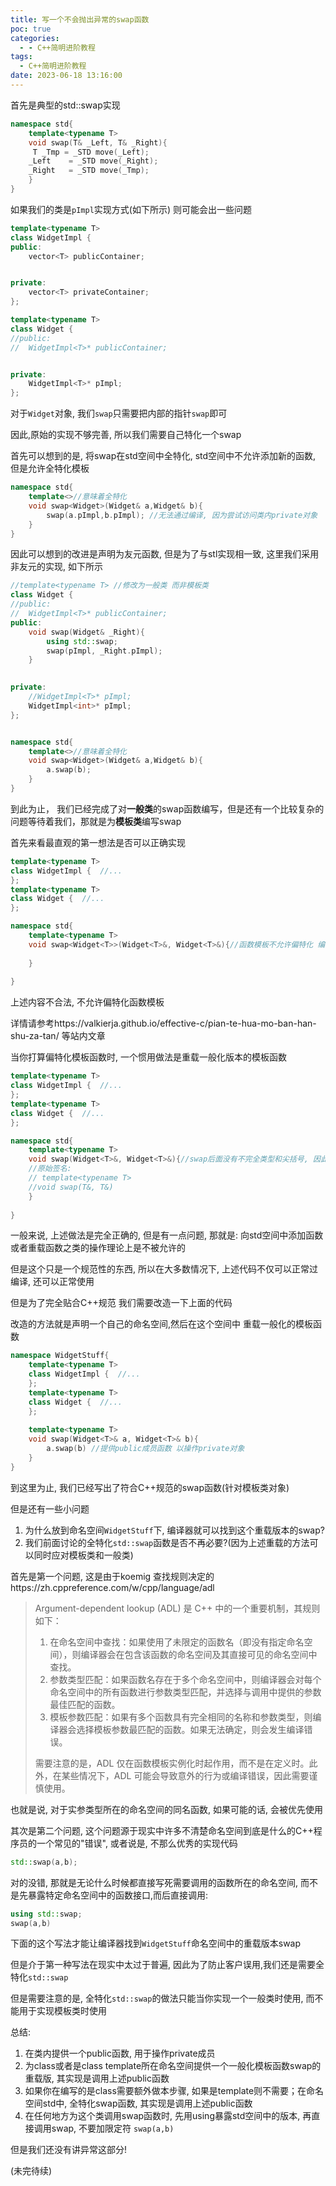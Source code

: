 ```yaml
---
title: 写一个不会抛出异常的swap函数
poc: true
categories:
  - - C++简明进阶教程
tags:
  - C++简明进阶教程
date: 2023-06-18 13:16:00
---
```


首先是典型的std::swap实现

```cpp
namespace std{
    template<typename T>
    void swap(T& _Left, T& _Right){
	 T _Tmp = _STD move(_Left);
    _Left    = _STD move(_Right);
    _Right   = _STD move(_Tmp);           
    }
}

```

如果我们的类是`pImpl`实现方式(如下所示) 则可能会出一些问题

```cpp
template<typename T>
class WidgetImpl {
public:
	vector<T> publicContainer;


private:
	vector<T> privateContainer;
};

template<typename T>
class Widget {
//public:
//	WidgetImpl<T>* publicContainer;


private:
	WidgetImpl<T>* pImpl;
};

```



对于`Widget`对象, 我们`swap`只需要把内部的指针`swap`即可

因此,原始的实现不够完善, 所以我们需要自己特化一个swap

首先可以想到的是, 将swap在std空间中全特化, std空间中不允许添加新的函数, 但是允许全特化模板

```cpp
namespace std{
    template<>//意味着全特化
    void swap<Widget>(Widget& a,Widget& b){
        swap(a.pImpl,b.pImpl); //无法通过编译, 因为尝试访问类内private对象
    }
}
```

因此可以想到的改进是声明为友元函数, 但是为了与stl实现相一致, 这里我们采用非友元的实现, 如下所示

```cpp
//template<typename T> //修改为一般类 而非模板类
class Widget {
//public:
//	WidgetImpl<T>* publicContainer;
public:
    void swap(Widget& _Right){
        using std::swap;
        swap(pImpl, _Right.pImpl);       
    }
    

private:
	//WidgetImpl<T>* pImpl;
    WidgetImpl<int>* pImpl;
};


namespace std{
    template<>//意味着全特化
    void swap<Widget>(Widget& a,Widget& b){
        a.swap(b);
    }
}
```

到此为止， 我们已经完成了对**一般类**的swap函数编写，但是还有一个比较复杂的问题等待着我们，那就是为**模板类**编写swap



首先来看最直观的第一想法是否可以正确实现

```cpp
template<typename T>
class WidgetImpl {  //...
};
template<typename T>
class Widget {  //...
};

namespace std{
    template<typename T>
    void swap<Widget<T>>(Widget<T>&, Widget<T>&){//函数模板不允许偏特化 编译不通过
        
    }
    
}
```

上述内容不合法, 不允许偏特化函数模板

详情请参考https://valkierja.github.io/effective-c/pian-te-hua-mo-ban-han-shu-za-tan/ 等站内文章



当你打算偏特化模板函数时, 一个惯用做法是重载一般化版本的模板函数

```cpp
template<typename T>
class WidgetImpl {  //...
};
template<typename T>
class Widget {  //...
};

namespace std{
    template<typename T>
    void swap(Widget<T>&, Widget<T>&){//swap后面没有不完全类型和尖括号, 因此这个是一般化模板函数的重载版本,而不是偏特化
    //原始签名:
    // template<typename T>
    //void swap(T&, T&)
    }
    
}
```

一般来说, 上述做法是完全正确的, 但是有一点问题, 那就是: 向std空间中添加函数 或者重载函数之类的操作理论上是不被允许的

但是这个只是一个规范性的东西, 所以在大多数情况下, 上述代码不仅可以正常过编译, 还可以正常使用

但是为了完全贴合C++规范 我们需要改造一下上面的代码

改造的方法就是声明一个自己的命名空间,然后在这个空间中 重载一般化的模板函数

```cpp
namespace WidgetStuff{
    template<typename T>
	class WidgetImpl {  //...
	};
	template<typename T>
    class Widget {  //...
    };
    
    template<typename T>
    void swap(Widget<T>& a, Widget<T>& b){
        a.swap(b) //提供public成员函数 以操作private对象
    }
}
```

到这里为止, 我们已经写出了符合C++规范的swap函数(针对模板类对象)

但是还有一些小问题

1. 为什么放到命名空间`WidgetStuff`下, 编译器就可以找到这个重载版本的swap?
2. 我们前面讨论的全特化`std::swap`函数是否不再必要?(因为上述重载的方法可以同时应对模板类和一般类)



首先是第一个问题, 这是由于koemig 查找规则决定的https://zh.cppreference.com/w/cpp/language/adl

> Argument-dependent lookup (ADL) 是 C++ 中的一个重要机制，其规则如下：
>
> 1. 在命名空间中查找：如果使用了未限定的函数名（即没有指定命名空间），则编译器会在包含该函数的命名空间及其直接可见的命名空间中查找。
> 2. 参数类型匹配：如果函数名存在于多个命名空间中，则编译器会对每个命名空间中的所有函数进行参数类型匹配，并选择与调用中提供的参数最佳匹配的函数。
> 3. 模板参数匹配：如果有多个函数具有完全相同的名称和参数类型，则编译器会选择模板参数最匹配的函数。如果无法确定，则会发生编译错误。
>
> 需要注意的是，ADL 仅在函数模板实例化时起作用，而不是在定义时。此外，在某些情况下，ADL 可能会导致意外的行为或编译错误，因此需要谨慎使用。

也就是说, 对于实参类型所在的命名空间的同名函数, 如果可能的话, 会被优先使用



其次是第二个问题, 这个问题源于现实中许多不清楚命名空间到底是什么的C++程序员的一个常见的"错误", 或者说是, 不那么优秀的实现代码

```cpp
std::swap(a,b);
```

对的没错, 那就是无论什么时候都直接写死需要调用的函数所在的命名空间, 而不是先暴露特定命名空间中的函数接口,而后直接调用:

```cpp
using std::swap;
swap(a,b)
```

下面的这个写法才能让编译器找到`WidgetStuff`命名空间中的重载版本swap

但是介于第一种写法在现实中太过于普遍, 因此为了防止客户误用,我们还是需要全特化`std::swap`

但是需要注意的是, 全特化`std::swap`的做法只能当你实现一个一般类时使用, 而不能用于实现模板类时使用

总结:

1. 在类内提供一个public函数, 用于操作private成员
2. 为class或者是class template所在命名空间提供一个一般化模板函数swap的重载版, 其实现是调用上述public函数
3. 如果你在编写的是class需要额外做本步骤, 如果是template则不需要；在命名空间std中, 全特化swap函数,  其实现是调用上述public函数
4. 在任何地方为这个类调用swap函数时, 先用using暴露std空间中的版本, 再直接调用swap, 不要加限定符 `swap(a,b)`

但是我们还没有讲异常这部分!

(未完待续)

